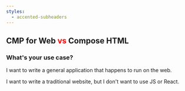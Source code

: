```yaml
---
styles:
  - accented-subheaders
---
```


## <span class="fragment custom highlight-kotlin" data-fragment-index="1">CMP for Web</span> <span style="color:red">vs</span> <span class="fragment custom  highlight-kobweb" data-fragment-index="1">Compose HTML</span>

### What's your use case?

<span class="fragment highlight-kotlin" data-fragment-index="1">I want to write a general application that happens to run on the web.</span>

<span class="fragment highlight-kobweb" data-fragment-index="1">I want to write a traditional website, but I don't want to use JS or React.</span>
